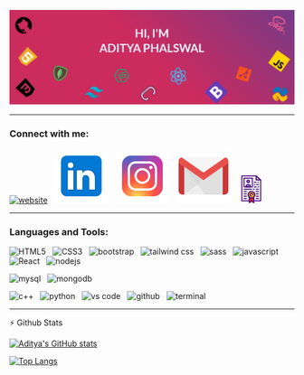 [![Aditya's Github Banner](./assests/GithubHeader.png)](https://adityaphalswal.github.io/)

---

### Connect with me:

[![website](./assests/website.svg)](https://adityaphalswal.github.io/)&nbsp;&nbsp;
[![LinkedIn](./assests/linkedin.svg)](https://in.linkedin.com/in/aditya-phalswal-439547196)&nbsp;&nbsp;
[![Instagram](./assests/instagram.svg)](https://www.instagram.com/adityaphalswal/)&nbsp;&nbsp;
[![Gmail](./assests/gmail.svg)](mailto:adityaph135@gmail.com)&nbsp;&nbsp;
[![Resume](./assests/resume.png)](https://adityaphalswal.github.io/img/AdityaPhalswal_Resume.pdf)

---

### Languages and Tools:

<img height ="38px" width="38px" src="https://cdn-icons-png.flaticon.com/512/174/174854.png" alt ="HTML5">&nbsp;&nbsp;
<img height ="38px" width="38px" src="https://cdn-icons-png.flaticon.com/512/732/732190.png" alt="CSS3">&nbsp;&nbsp;
<img height ="38px" width="38px" src="https://cdn-icons-png.flaticon.com/512/5968/5968672.png" alt="bootstrap">&nbsp;&nbsp;
<img height ="38px" width="38px" src="https://tailwindcss.com/_next/static/media/social-square.b622e290e82093c36cca57092ffe494f.jpg" alt="tailwind css">&nbsp;&nbsp;
<img height ="38px" width="38px" src="https://cdn-icons-png.flaticon.com/512/919/919831.png" alt="sass">&nbsp;&nbsp;
<img height ="38px" width="38px" src="https://cdn-icons-png.flaticon.com/512/5968/5968292.png" alt="javascript">&nbsp;&nbsp;
<img height ="38px" width="38px" src="https://cdn-icons-png.flaticon.com/512/919/919851.png" alt="React">&nbsp;&nbsp;
<img height ="38px" width="38px" src="https://cdn-icons-png.flaticon.com/512/919/919825.png" alt="nodejs">&nbsp;&nbsp;

<img height ="38px" width="38px" src="https://cdn-icons-png.flaticon.com/512/5968/5968313.png" alt="mysql">&nbsp;&nbsp;
<img height ="38px" width="38px" src="https://www.ictdemy.com/images/5728/mdb.png" alt="mongodb">&nbsp;&nbsp;

<img height ="38px" width="38px" src="https://cdn-icons-png.flaticon.com/512/6132/6132222.png" alt="c++">&nbsp;&nbsp;
<img height ="38px" width="38px" src="https://cdn-icons-png.flaticon.com/512/5968/5968350.png" alt="python">&nbsp;&nbsp;
<img height ="38px" width="38px" src="https://cdn-icons-png.flaticon.com/512/906/906324.png" alt="vs code">&nbsp;&nbsp;
<img height ="38px" width="38px" src="https://cdn-icons-png.flaticon.com/512/25/25657.png" alt="github">&nbsp;&nbsp;
<img height ="38px" width="38px" src="https://cdn-icons-png.flaticon.com/512/37/37759.png" alt="terminal">&nbsp;&nbsp;

---

:zap: Github Stats

[![Aditya's GitHub stats](https://github-readme-stats.vercel.app/api?username=adityaphalswal&show_icons=true&theme=radical)](https://adityaphalswal.github.io/)


[![Top Langs](https://github-readme-stats.vercel.app/api/top-langs/?username=adityaphalswal&show_icons=true&theme=radical)](https://adityaphalswal.github.io/)
